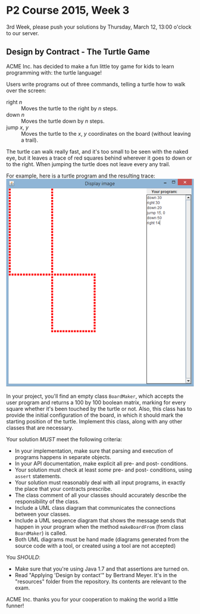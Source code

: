 # P2 Course 2015, Week 3 #

3rd Week, please push your solutions by Thursday, March 12, 13:00 o'clock to our server.

## Design by Contract - The Turtle Game

ACME Inc. has decided to make a fun little toy game for kids to learn programming with: the turtle language!

Users write programs out of three commands, telling a turtle how to walk over the screen:

<dl>
<dt>right <i>n</i>
 	<dd>Moves the turtle to the right by <i>n</i> steps. 
<dt>down <i>n</i>
	<dd>Moves the turtle down by <i>n</i> steps. 
<dt>jump <i>x</i>, <i>y</i> 
	<dd>Moves the turtle to the <i>x</i>, <i>y</i> coordinates on the board (without leaving a trail). 
</dl>

The turtle can walk really fast, and it's too small to be seen with the naked eye, but it leaves a trace of red squares behind wherever it goes to down or to the right. When jumping the turtle does not leave every any trail.

For example, here is a turtle program and the resulting trace:
![Turtle trace](turtle-trace.png "Turtle trace")

In your project, you'll find an empty class `BoardMaker`, which accepts the user program and returns a 100 by 100 boolean matrix, marking for every square whether it's been touched by the turtle or not. Also, this class has to provide the initial configuration of the board, in which it should mark the starting position of the turtle. Implement this class, along with any other classes that are necessary.  

Your solution *MUST* meet the following criteria:

 * In your implementation, make sure that parsing and execution of programs happens in separate objects. 
 * In your API documentation, make explicit all pre- and post- conditions.
 * Your solution must check at least *some* pre- and post- conditions, using `assert` statements.
 * Your solution must reasonably deal with all input programs, in exactly the place that your contracts prescribe.
 * The class comment of all your classes should accurately describe the responsibility of the class.
 * Include a UML class diagram that communicates the connections between your classes.
 * Include a UML sequence diagram that shows the message sends that happen in your program when the method `makeBoardFrom` (from class `BoardMaker`) is called.
 * Both UML diagrams must be hand made (diagrams generated from the source code with a tool, or created using a tool are not accepted)

You *SHOULD*:

 * Make sure that you're using Java 1.7 and that assertions are turned on.
 * Read "Applying 'Design by contact'" by Bertrand Meyer. It's in the "resources" folder from the repository. Its contents are relevant to the exam.


ACME Inc. thanks you for your cooperation to making the world a little funner!
